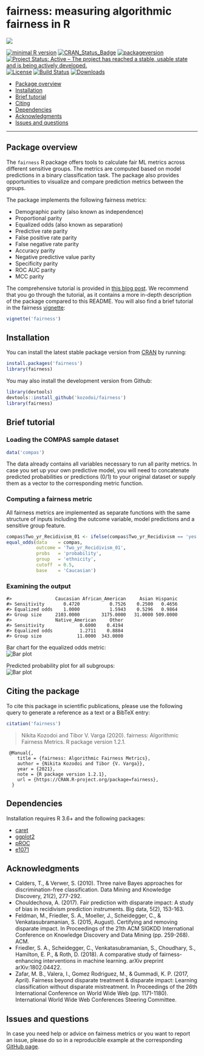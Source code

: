 # fairness: measuring algorithmic fairness in R

![](https://kozodoi.me/images/covers/fairness.png)

[![minimal R version](https://img.shields.io/badge/R%3E%3D-3.6.0-6666ff.svg)](https://cran.r-project.org/)
[![CRAN_Status_Badge](https://www.r-pkg.org/badges/version/fairness)](https://www.r-pkg.org/badges/version/fairness)
[![packageversion](https://img.shields.io/badge/Package%20version-1.2.2-orange.svg)](commits/master)
[![Project Status: Active – The project has reached a stable, usable state and is being actively developed.](https://www.repostatus.org/badges/latest/active.svg)](https://www.repostatus.org/#active)
[![License](https://img.shields.io/github/license/mashape/apistatus.svg)](http://choosealicense.com/licenses/mit/)
[![Build Status](https://travis-ci.org/kozodoi/Fairness.svg?branch=master)](https://travis-ci.com/kozodoi/Fairness)
[![Downloads](https://cranlogs.r-pkg.org/badges/fairness)](https://cran.rstudio.com/web/packages/fairness/index.html)

- [Package overview](#package-overview)
- [Installation](#installation)
- [Brief tutorial](#brief-tutorial)
- [Citing](#citing-the-package)
- [Dependencies](#dependencies)
- [Acknowledgments](#acknowledgments)
- [Issues and questions](#issues-and-questions)


---

## Package overview

The `fairness` R package offers tools to calculate fair ML metrics across different sensitive groups. The metrics are computed based on model predictions in a binary classification task. The package also provides opportunities to visualize and compare prediction metrics between the groups.

The package implements the following fairness metrics:
- Demographic parity (also known as independence)
- Proportional parity
- Equalized odds (also known as separation)
- Predictive rate parity
- False positive rate parity
- False negative rate parity
- Accuracy parity
- Negative predictive value parity
- Specificity parity
- ROC AUC parity
- MCC parity

The comprehensive tutorial is provided in [this blog post](https://kozodoi.me/blog/20200501/fairness-tutorial). We recommend that you go through the tutorial, as it contains a more in-depth description of the package compared to this README. You will also find a brief tutorial in the fairness [vignette](https://github.com/kozodoi/fairness/blob/master/vignettes/fairness.Rmd):

```r
vignette('fairness')
```

## Installation

You can install the latest stable package version from [CRAN](https://cran.r-project.org/package=fairness) by running:

```r
install.packages('fairness')
library(fairness)
```

You may also install the development version from Github:

```r
library(devtools)
devtools::install_github('kozodoi/fairness')
library(fairness)
```

## Brief tutorial

### Loading the COMPAS sample dataset

```r
data('compas')
```

The data already contains all variables necessary to run all parity metrics. In case you set up your own predictive model, you will need to concatenate predicted probabilities or predictions (0/1) to your original dataset or supply them as a vector to the corresponding metric function.

### Computing a fairness metric

All fairness metrics are implemented as separate functions with the same structure of inputs including the outcome variable, model predictions and a sensitive group feature.

```r
compas$Two_yr_Recidivism_01 <- ifelse(compas$Two_yr_Recidivism == 'yes', 1, 0)
equal_odds(data    = compas,
           outcome = 'Two_yr_Recidivism_01',
           probs   = 'probability',
           group   = 'ethnicity',
           cutoff  = 0.5,
           base    = 'Caucasian')
```

### Examining the output

```
#>                Caucasian African_American     Asian Hispanic
#> Sensitivity       0.4720           0.7526    0.2500   0.4656
#> Equalized odds    1.0000           1.5943    0.5296   0.9864
#> Group size     2103.0000        3175.0000   31.0000 509.0000
#>                Native_American     Other
#> Sensitivity             0.6000    0.4194
#> Equalized odds          1.2711    0.8884
#> Group size             11.0000  343.0000
```

Bar chart for the equalized odds metric:    
![Bar plot](man/figures/Plot_bar.png)

Predicted probability plot for all subgroups:    
![Bar plot](man/figures/Plot_prob.png)


## Citing the package

To cite this package in scientific publications, please use the following query to generate a reference as a text or a BibTeX entry:
```r
citation('fairness')
```
> Nikita Kozodoi and Tibor V. Varga (2020). fairness: Algorithmic Fairness Metrics. R package version 1.2.1.

```
 @Manual{,
    title = {fairness: Algorithmic Fairness Metrics},
    author = {Nikita Kozodoi and Tibor {V. Varga}},
    year = {2021},
    note = {R package version 1.2.1},
    url = {https://CRAN.R-project.org/package=fairness},
  }
```


## Dependencies

Installation requires R 3.6+ and the following packages:
- [caret](https://cran.r-project.org/package=caret)
- [ggplot2](https://cran.r-project.org/package=ggplot2)
- [pROC](https://cran.r-project.org/package=pROC)
- [e1071](https://cran.r-project.org/package=e1071)


## Acknowledgments

- Calders, T., & Verwer, S. (2010). Three naive Bayes approaches for discrimination-free classification. Data Mining and Knowledge Discovery, 21(2), 277-292.
- Chouldechova, A. (2017). Fair prediction with disparate impact: A study of bias in recidivism prediction instruments. Big data, 5(2), 153-163.
- Feldman, M., Friedler, S. A., Moeller, J., Scheidegger, C., & Venkatasubramanian, S. (2015, August). Certifying and removing disparate impact. In Proceedings of the 21th ACM SIGKDD International Conference on Knowledge Discovery and Data Mining (pp. 259-268). ACM.
- Friedler, S. A., Scheidegger, C., Venkatasubramanian, S., Choudhary, S., Hamilton, E. P., & Roth, D. (2018). A comparative study of fairness-enhancing interventions in machine learning. arXiv preprint arXiv:1802.04422.
- Zafar, M. B., Valera, I., Gomez Rodriguez, M., & Gummadi, K. P. (2017, April). Fairness beyond disparate treatment & disparate impact: Learning classification without disparate mistreatment. In Proceedings of the 26th International Conference on World Wide Web (pp. 1171-1180). International World Wide Web Conferences Steering Committee.


## Issues and questions

In case you need help or advice on fairness metrics or you want to report an issue, please do so in a reproducible example at the corresponding [GitHub page](https://github.com/kozodoi/fairness/issues).
